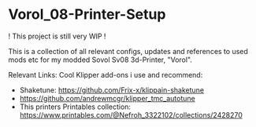 # Vorol_08-Printer-Setup

! This project is still very WIP !

This is a collection of all relevant configs, updates and references to used mods etc for my modded Sovol Sv08 3d-Printer, "Vorol".


Relevant Links: 
Cool Klipper add-ons i use and recommend:
  - Shaketune: https://github.com/Frix-x/klippain-shaketune
  - https://github.com/andrewmcgr/klipper_tmc_autotune
- This printers Printables collection: https://www.printables.com/@Nefroh_3322102/collections/2428270
